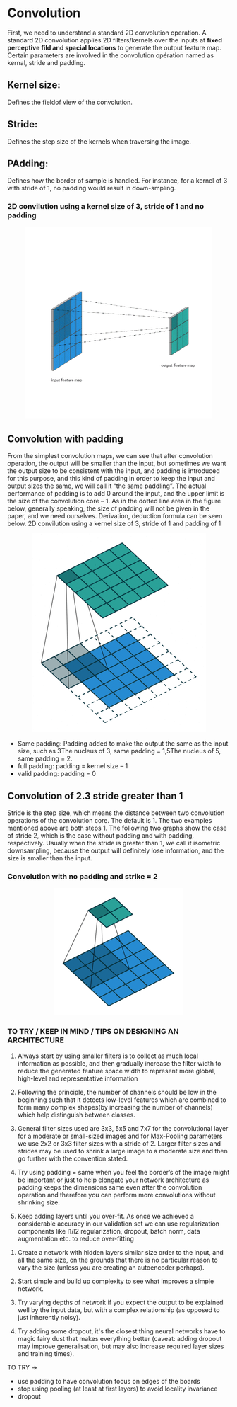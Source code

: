 # Convolution
First, we need to understand a standard 2D convolution operation. A standard 2D convolution applies 2D filters/kernels over the inputs at **fixed perceptive fild and spacial locations** to generate the output feature map. Certain parameters are involved in the convolution opération named as kernal, stride and padding.

## Kernel size:
Defines the fieldof view of the convolution.

## Stride:
Defines the step size of the kernels when traversing the image.

## PAdding:
Defines how the border of sample is handled. For instance, for a kernel of 3 with stride of 1, no padding would result in down-smpling.

### 2D convilution using a kernel size of 3, stride of 1 and no padding
<figure>
  <p align="center">
  <img src=Image/conv.gif  with=30%/>
  </p>
</figure>

## Convolution with padding

From the simplest convolution maps, we can see that after convolution operation, the output will be smaller than the input, but sometimes we want the output size to be consistent with the input, and padding is introduced for this purpose, and this kind of padding in order to keep the input and output sizes the same, we will call it “the same paddling”. The actual performance of padding is to add 0 around the input, and the upper limit is the size of the convolution core – 1. As in the dotted line area in the figure below, generally speaking, the size of padding will not be given in the paper, and we need ourselves. Derivation, deduction formula can be seen below.
2D convilution using a kernel size of 3, stride of 1 and padding of 1


<figure>
  <p align="center">
  <img src=Image/convpadding1.gif  with=30%/>
  </p>
</figure>

- Same padding: Padding added to make the output the same as the input size, such as 3The nucleus of 3, same padding = 1,5The nucleus of 5, same padding = 2.
- full padding: padding = kernel size – 1
- valid padding: padding = 0

## Convolution of 2.3 stride greater than 1

Stride is the step size, which means the distance between two convolution operations of the convolution core. The default is 1. The two examples mentioned above are both steps 1. The following two graphs show the case of stride 2, which is the case without padding and with padding, respectively. Usually when the stride is greater than 1, we call it isometric downsampling, because the output will definitely lose information, and the size is smaller than the input.

### Convolution with no padding and strike = 2
<figure>
  <p align="center">
  <img src=Image/convNopaddingStrike2.gif  with=50%/>
  </p>
</figure>



### TO TRY  / KEEP IN MIND / TIPS ON DESIGNING AN ARCHITECTURE

[link1]:(https://towardsdatascience.com/a-guide-to-an-efficient-way-to-build-neural-network-architectures-part-ii-hyper-parameter-42efca01e5d7)


1. Always start by using smaller filters is to collect as much local information as possible, and then gradually increase the filter width to reduce the generated feature space width to represent more global, high-level and representative information

2. Following the principle, the number of channels should be low in the beginning such that it detects low-level features which are combined to form many complex shapes(by increasing the number of channels) which help distinguish between classes.

3. General filter sizes used are 3x3, 5x5 and 7x7 for the convolutional layer for a moderate or small-sized images and for Max-Pooling parameters we use 2x2 or 3x3 filter sizes with a stride of 2. Larger filter sizes and strides may be used to shrink a large image to a moderate size and then go further with the convention stated.

4. Try using padding = same when you feel the border’s of the image might be important or just to help elongate your network architecture as padding keeps the dimensions same even after the convolution operation and therefore you can perform more convolutions without shrinking size.

5. Keep adding layers until you over-fit. As once we achieved a considerable accuracy in our validation set we can use regularization components like l1/l2 regularization, dropout, batch norm, data augmentation etc. to reduce over-fitting

[Link2]:(https://datascience.stackexchange.com/questions/20222/how-to-decide-neural-network-architecture)

1. Create a network with hidden layers similar size order to the input, and all the same size, on the grounds that there is no particular reason to vary the size (unless you are creating an autoencoder perhaps).

2. Start simple and build up complexity to see what improves a simple network.

3. Try varying depths of network if you expect the output to be explained well by the input data, but with a complex relationship (as opposed to just inherently noisy).

4. Try adding some dropout, it's the closest thing neural networks have to magic fairy dust that makes everything better (caveat: adding dropout may improve generalisation, but may also increase required layer sizes and training times).


TO TRY ->
- use padding to have convolution focus on edges of the boards
- stop using pooling (at least at first layers) to avoid locality invariance
- dropout
